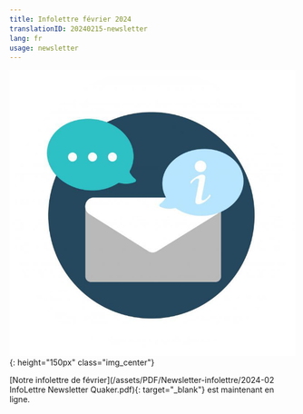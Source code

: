 ```yaml
---
title: Infolettre février 2024
translationID: 20240215-newsletter
lang: fr
usage: newsletter
---
```

![Image d'infolettre](/assets/images/email-icon.png){: height="150px" class="img_center"}

[Notre infolettre de février](/assets/PDF/Newsletter-infolettre/2024-02 InfoLettre Newsletter Quaker.pdf){: target="_blank"} est maintenant en ligne.
